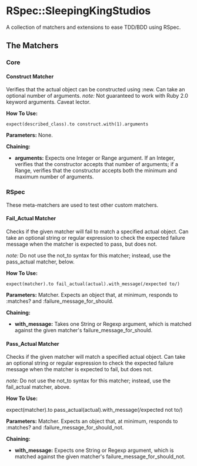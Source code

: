 # RSpec::SleepingKingStudios

A collection of matchers and extensions to ease TDD/BDD using RSpec.

## The Matchers

### Core

#### Construct Matcher

Verifies that the actual object can be constructed using :new. Can take an
optional number of arguments. _note:_ Not guaranteed to work with Ruby 2.0
keyword arguments. Caveat lector.

**How To Use:**

    expect(described_class).to construct.with(1).arguments

**Parameters:** None.

**Chaining:**
* **arguments:** Expects one Integer or Range argument. If an Integer, verifies
  that the constructor accepts that number of arguments; if a Range, verifies
  that the constructor accepts both the minimum and maximum number of
  arguments.

### RSpec

These meta-matchers are used to test other custom matchers.

#### Fail_Actual Matcher

Checks if the given matcher will fail to match a specified actual object. Can
take an optional string or regular expression to check the expected failure
message when the matcher is expected to pass, but does not.

_note:_ Do not use the not\_to syntax for this matcher; instead, use the
pass_actual matcher, below.

**How To Use:**

    expect(matcher).to fail_actual(actual).with_message(/expected to/)
    
**Parameters:** Matcher. Expects an object that, at minimum, responds to
:matches? and :failure\_message\_for\_should.

**Chaining:**
* **with\_message:** Takes one String or Regexp argument, which is matched
  against the given matcher's failure\_message\_for\_should.

#### Pass_Actual Matcher

Checks if the given matcher will match a specified actual object. Can take an
optional string or regular expression to check the expected failure message
when the matcher is expected to fail, but does not.

_note:_ Do not use the not\_to syntax for this matcher; instead, use the
fail_actual matcher, above.

**How To Use:**

  expect(matcher).to pass_actual(actual).with_message(/expected not to/)
  
**Parameters:** Matcher. Expects an object that, at minimum, responds to
:matches? and :failure\_message\_for\_should\_not.

**Chaining:**
* **with\_message:** Expects one String or Regexp argument, which is matched
against the given matcher's failure\_message\_for\_should\_not.
